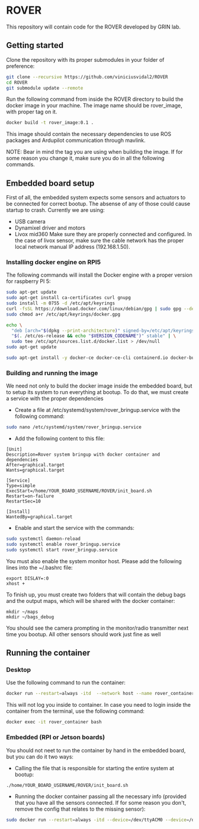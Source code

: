 # ROVER
This repository will contain code for the ROVER developed by GRIN lab.

## Getting started
Clone the repository with its proper submodules in your folder of preference:
```bash
git clone --recursive https://github.com/viniciusvidal2/ROVER
cd ROVER
git submodule update --remote
```

Run the following command from inside the ROVER directory to build the docker image in your machine. The image name should be rover_image, with proper tag on it.
```bash
docker build -t rover_image:0.1 .
```

This image should contain the necessary dependencies to use ROS packages and Ardupilot communication through mavlink.

NOTE: Bear in mind the tag you are using when building the image. If for some reason you change it, make sure you do in all the following commands.

## Embedded board setup
First of all, the embedded system expects some sensors and actuators to be connected for correct bootup. The absense of any of those could cause startup to crash. Currently we are using:
- USB camera
- Dynamixel driver and motors
- Livox mid360
Make sure they are properly connected and configured. In the case of livox sensor, make sure the cable network has the proper local network manual IP address (192.168.1.50).

### Installing docker engine on RPI5
The following commands will install the Docker engine with a proper version for raspberry PI 5:

```bash
sudo apt-get update
sudo apt-get install ca-certificates curl gnupg
sudo install -m 0755 -d /etc/apt/keyrings
curl -fsSL https://download.docker.com/linux/debian/gpg | sudo gpg --dearmor -o /etc/apt/keyrings/docker.gpg
sudo chmod a+r /etc/apt/keyrings/docker.gpg

echo \
  "deb [arch="$(dpkg --print-architecture)" signed-by=/etc/apt/keyrings/docker.gpg] https://download.docker.com/linux/debian \
  "$(. /etc/os-release && echo "$VERSION_CODENAME")" stable" | \
  sudo tee /etc/apt/sources.list.d/docker.list > /dev/null
sudo apt-get update

sudo apt-get install -y docker-ce docker-ce-cli containerd.io docker-buildx-plugin docker-compose-plugin
```

### Building and running the image

We need not only to build the docker image inside the embedded board, but to setup its system to run everything at bootup. To do that, we must create a service with the proper dependencies
- Create a file at /etc/systemd/system/rover_bringup.service with the following command:
```bash
sudo nano /etc/systemd/system/rover_bringup.service
```

- Add the following content to this file:
```
[Unit]
Description=Rover system bringup with docker container and dependencies
After=graphical.target
Wants=graphical.target

[Service]
Type=simple
ExecStart=/home/YOUR_BOARD_USERNAME/ROVER/init_board.sh
Restart=on-failure
RestartSec=10

[Install]
WantedBy=graphical.target
```

- Enable and start the service with the commands:
```bash
sudo systemctl daemon-reload
sudo systemctl enable rover_bringup.service
sudo systemctl start rover_bringup.service
```

You must also enable the system monitor host. Please add the following lines into the ~/.bashrc file:
```
export DISLAY=:0
xhost +
```

To finish up, you must create two folders that will contain the debug bags and the output maps, which will be shared with the docker container:
```
mkdir ~/maps
mkdir ~/bags_debug
```

You should see the camera prompting in the monitor/radio transmitter next time you bootup. All other sensors should work just fine as well

## Running the container
### Desktop
Use the following command to run the container:
```bash
docker run --restart=always -itd  --network host --name rover_container rover_image:0.1
```

This will not log you inside to container. In case you need to login inside the container from the terminal, use the following command:
```bash
docker exec -it rover_container bash
```

### Embedded (RPI or Jetson boards)
You should not neet to run the container by hand in the embedded board, but you can do it two ways:
- Calling the file that is responsible for starting the entire system at bootup:
```bash
./home/YOUR_BOARD_USERNAME/ROVER/init_board.sh
```

- Running the docker container passing all the necessary info (provided that you have all the sensors connected. If for some reason you don't, remove the config that relates to the missing sensor):
```bash
sudo docker run --restart=always -itd --device=/dev/ttyACM0 --device=/dev/ttyUSB0 --device /dev/video0:/dev/video0 --device /dev/video1:/dev/video1 --privileged --group-add video -e DISPLAY=$DISPLAY -v /tmp/.X11-unix:/tmp/.X11-unix -v /home/grin/Desktop/maps:/root/maps -v /home/grin/Desktop/bags_debug:/home/rover/bags_debug --network host --name rover_container rover_image:0.1
```
